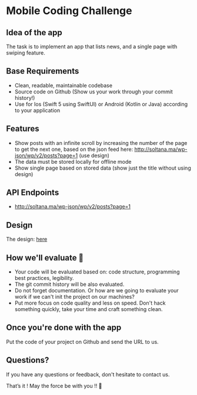 # Mobile Coding Challenge

## Idea of the app

The task is to implement an app that lists news, and a single page with swiping feature.

## Base Requirements

-   Clean, readable, maintainable codebase
-   Source code on Github (Show us your work through your commit history!)
-   Use for Ios (Swift 5 using SwiftUI) or Android (Kotlin or Java) according to your application

## Features

-	Show posts with an infinite scroll by increasing the number of the page to get the next one, based on the json feed here: http://soltana.ma/wp-json/wp/v2/posts?page=1  (use design)
-	The data must be stored locally for offline mode
-	Show single page based on stored data (show just the title without using design)

## API Endpoints

-   http://soltana.ma/wp-json/wp/v2/posts?page=1

## Design

The design: [here](design.psd)

## How we'll evaluate 🚨

-   Your code will be evaluated based on: code structure, programming best practices, legibility.
-   The git commit history will be also evaluated.
-   Do not forget documentation. Or how are we going to evaluate your work if we can't init the project on our machines?
-   Put more focus on code quality and less on speed. Don't hack something quickly, take your time and craft something clean.

## Once you're done with the app

Put the code of your project on Github and send the URL to us.

## Questions?

If you have any questions or feedback, don't hesitate to contact us.


That’s it ! May the force be with you !! 🖖
